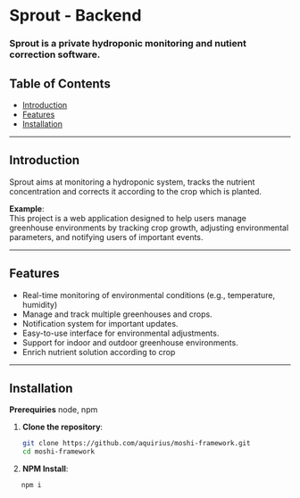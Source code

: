 # Sprout - Backend

### Sprout is a private hydroponic monitoring and nutient correction software.

## Table of Contents
- [Introduction](#introduction)
- [Features](#features)
- [Installation](#installation)

---

## Introduction

Sprout aims at monitoring a hydroponic system, tracks the nutrient concentration and corrects it according to the crop which is planted. 

**Example**:  
This project is a web application designed to help users manage greenhouse environments by tracking crop growth, adjusting environmental parameters, and notifying users of important events.

---

## Features

- Real-time monitoring of environmental conditions (e.g., temperature, humidity)
- Manage and track multiple greenhouses and crops.
- Notification system for important updates.
- Easy-to-use interface for environmental adjustments.
- Support for indoor and outdoor greenhouse environments.
- Enrich nutrient solution according to crop

---

## Installation

**Prerequiries**
    node, npm

1. **Clone the repository**:
   ```bash
   git clone https://github.com/aquirius/moshi-framework.git
   cd moshi-framework

2. **NPM Install**:
 ```bash
    npm i

